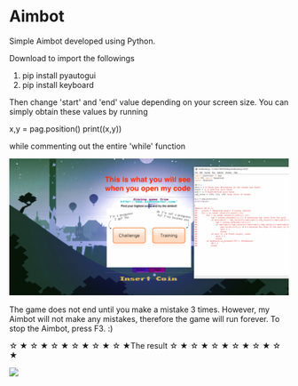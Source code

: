 # Aimbot

Simple Aimbot developed using Python.

Download to import the followings

1. pip install pyautogui
2. pip install keyboard

Then change 'start' and 'end' value depending on your screen size.
You can simply obtain these values by running

x,y = pag.position()
print((x,y))

while commenting out the entire 'while' function

![](Tutorial.gif)


The game does not end until you make a mistake 3 times. However, my Aimbot will not make any mistakes, therefore the game will run forever.
To stop the Aimbot, press F3. :)

☆ ★ ☆ ★ ☆ ★ ☆ ★ ☆ ★ ☆ ★The result ☆ ★ ☆ ★ ☆ ★ ☆ ★ ☆ ★ ☆ ★

![](aimbot.gif)
